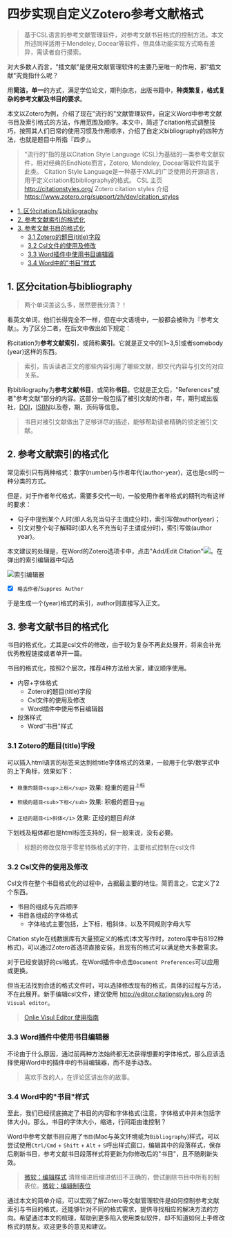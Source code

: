 # 四步实现自定义Zotero参考文献格式

> 基于CSL语言的参考文献管理软件，对参考文献书目格式的控制方法。本文所述同样适用于Mendeley, Docear等软件，但具体功能实现方式略有差异，需读者自行摸索。

对大多数人而言，"插文献"是使用文献管理软件的主要乃至唯一的作用，那"插文献"究竟指什么呢？

用**简洁，单一**的方式，满足学位论文，期刊杂志，出版书籍中，**种类繁复，格式复杂的参考文献及书目的要求**。

本文以Zotero为例，介绍了现在"流行的"文献管理软件，自定义Word中参考文献书目及索引格式的方法，作用范围及顺序。本文中，简述了citation格式调整技巧，按照其人们日常的使用习惯及作用顺序，介绍了自定义bibliography的四种方法，也就是题目中所指『四步』。

> "流行的"指的是以Citation Style Language (CSL)为基础的一类参考文献软件，相对经典的EndNote而言，Zotero, Mendeley, Docear等软件均属于此类。
> Citation Style Language是一种基于XML的广泛使用的开源语言，用于定义citation和bibliography的格式。
> CSL 主页 <http://citationstyles.org/>
> Zotero citation styles 介绍 <https://www.zotero.org/support/zh/dev/citation_styles>

<!-- @import "[TOC]" {cmd="toc" depthFrom=2 depthTo=3 orderedList=false} -->
<!-- code_chunk_output -->

- [1. 区分citation与bibliography](#1-区分citation与bibliography)
- [2. 参考文献索引的格式化](#2-参考文献索引的格式化)
- [3. 参考文献书目的格式化](#3-参考文献书目的格式化)
	- [3.1 Zotero的题目(title)字段](#31-zotero的题目title字段)
	- [3.2 Csl文件的使用及修改](#32-csl文件的使用及修改)
	- [3.3 Word插件中使用书目编辑器](#33-word插件中使用书目编辑器)
	- [3.4 Word中的"书目"样式](#34-word中的书目样式)

<!-- /code_chunk_output -->

## 1. 区分citation与bibliography

> 两个单词差这么多，居然要我分清？！

看英文单词，他们长得完全不一样，但在中文语境中，一般都会被称为『参考文献』。为了区分二者，在后文中做出如下规定：

称citation为**参考文献索引**，或简称**索引**。它就是正文中的[1~3,5]或者somebody (year)这样的东西。

> 索引，告诉读者正文的那些内容引用了哪些文献，即交代内容与引文的对应关系。

称bibliography为**参考文献书目**，或简称**书目**。它就是正文后，"References"或者"参考文献"部分的内容。这部分一般包括了被引文献的作者，年，期刊或出版社，[DOI](https://www.doi.org/)，[ISBN](https://zh.wikipedia.org/zh-cn/%E5%9B%BD%E9%99%85%E6%A0%87%E5%87%86%E4%B9%A6%E5%8F%B7)以及卷，期，页码等信息。

> 书目对被引文献做出了足够详尽的描述，能够帮助读者精确的锁定被引文献。

## 2. 参考文献索引的格式化

常见索引只有两种格式：数字(number)与作者年代(author-year)，这也是csl的一种分类的方式。

但是，对于作者年代格式，需要多交代一句，一般使用作者年格式的期刊均有这样的要求：

- 句子中提到某个人时(即人名充当句子主谓成分时)，索引写做author(year)；
- 引文对整个句子解释时(即人名不充当句子主谓成分时)，索引写做(author year)。

本文建议的处理是，在Word的Zotero选项卡中，点击"Add/Edit Citation"![](https://www.zotero.org/support/_media/word_integration/zotero-toolbar-word-add-edit-citation-5.png?w=16&cache=nocache&tok=a54d12)。在弹出的索引编辑器中勾选

![索引编辑器](https://www.zotero.org/support/_media/word_integration/edit_citation.png?cache=nocache)

- [x] `略去作者`/`Suppres Author`

于是生成一个(year)格式的索引，author则直接写入正文。

## 3. 参考文献书目的格式化

书目的格式化，尤其是csl文件的修改，由于较为复杂不再此处展开，将来会补充优秀教程链接或者单开一篇。

书目的格式化，按照2个层次，推荐4种方法给大家，建议顺序使用。

- 内容+字体格式
  - Zotero的题目(title)字段
  - Csl文件的使用及修改
  - Word插件中使用书目编辑器
- 段落样式
  - Word"书目"样式

### 3.1 Zotero的题目(title)字段

可以插入html语言的标签来达到给title字体格式的效果，一般用于化学/数学式中的上下角标，效果如下：

- `稳重的题目<sup>上标</sup>` 效果: 稳重的题目<sup>上标</sup>

- `积极的题目<sub>下标</sub>` 效果: 积极的题目<sub>下标</sub>

- `正经的题目<i>斜体</i>` 效果: 正经的题目<i>斜体</i>

下划线及粗体都也是html标签支持的，但一般来说，没有必要。

> 标题的修改仅限于零星特殊格式的字符，主要格式控制在csl文件

### 3.2 Csl文件的使用及修改

Csl文件在整个书目格式化的过程中，占据最主要的地位。简而言之，它定义了2个东西。

- 书目的组成与先后顺序
- 书目各组成的字体格式
  - 字体格式主要包括，上下标，粗斜体，以及不同规则字母大写

Citation style在线数据库有大量预定义的格式(本文写作时，zotero库中有8192种格式)，可以通过Zotero首选项直接安装，且现有的格式可以满足绝大多数需求。

对于已经安装好的csl格式，在Word插件中点击`Document Preferences`可以应用或更换。

但当无法找到合适的格式文件时，可以选择修改现有的格式，具体的过程与方法，不在此展开。新手编辑csl文件，建议使用 <http://editor.citationstyles.org> 的`Visual editor`。

> [Onlie Visul Editor 使用指南](https://github.com/citation-style-language/csl-editor/wiki/User-guide-for-the-CSL-Editor)

### 3.3 Word插件中使用书目编辑器

不论由于什么原因，通过前两种方法始终都无法获得想要的字体格式，那么应该选择使用Word中的插件中的书目编辑器，而不是手动改。

> 喜欢手改的人，在评论区讲出你的故事。

### 3.4 Word中的"书目"样式

至此，我们已经彻底搞定了书目的内容和字体格式(注意，字体格式中并未包括字体大小)。那么，书目的字体大小，缩进，行间距由谁控制？

Word中参考文献书目应用了`书目`(Mac与英文环境或为`Bibliography`)样式，可以尝试使用`Ctrl/Cmd` + `Shift` + `Alt` + `S`呼出样式窗口，编辑其中的段落样式，保存后刷新书目，参考文献书目段落样式将更新为你修改后的"书目"，且不随刷新失效。

> [微软：编辑样式](https://support.office.com/zh-cn/article/%E5%BA%94%E7%94%A8%E3%80%81%E6%9B%B4%E6%94%B9%E3%80%81%E5%88%9B%E5%BB%BA%E6%88%96%E5%88%A0%E9%99%A4%E6%A0%B7%E5%BC%8F-1a2cead9-897f-48a7-9122-7849d3b5030a)
> 清除缩进后缩进依旧不正确的，尝试删除书目中所有的制表位。[微软：编辑制表位](https://support.office.com/zh-cn/article/%E8%AE%BE%E7%BD%AE%E3%80%81-%E6%B8%85%E9%99%A4%EF%BC%8C%E6%88%96%E5%88%A0%E9%99%A4%E5%88%B6%E8%A1%A8%E4%BD%8D-06969e0f-2c81-4fe0-8df5-88f18087a8e0)

通过本文的简单介绍，可以宏观了解Zotero等文献管理软件是如何控制参考文献索引与书目的格式，还能够针对不同的格式需求，提供寻找相应的解决方法的方向。希望通过本文的梳理，帮助到更多陷入使用类似软件，却不知道如何上手修改格式的朋友。欢迎更多的意见和建议。
